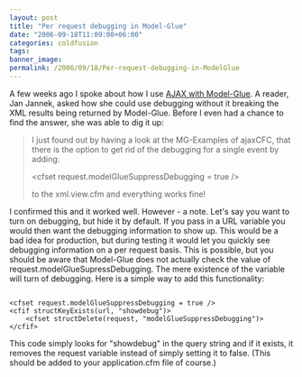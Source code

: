 ```yaml
---
layout: post
title: "Per request debugging in Model-Glue"
date: "2006-09-18T11:09:00+06:00"
categories: coldfusion 
tags: 
banner_image: 
permalink: /2006/09/18/Per-request-debugging-in-ModelGlue
---
```


A few weeks ago I spoke about how I use <a href="http://ray.camdenfamily.com/index.cfm/2006/8/22/Using-AJAX-with-ModelGlue">AJAX with Model-Glue</a>. A reader, Jan Jannek, asked how she could use debugging without it breaking the XML results being returned by Model-Glue. Before I even had a chance to find the answer, she was able to dig it up:

<blockquote>
I just found out by having a look at the MG-Examples of ajaxCFC, that there is the option to get rid of the debugging for a single event by adding:

&lt;cfset request.modelGlueSuppressDebugging = true /&gt;

to the xml.view.cfm and everything works fine!
</blockquote>

I confirmed this and it worked well. However - a note. Let's say you want to turn on debugging, but hide it by default. If you pass in a URL variable you would then want the debugging information to show up. This would be a bad idea for production, but during testing it would let you quickly see debugging information on a per request basis. This is possible, but you should be aware that Model-Glue does not actually check the value of request.modelGlueSupressDebugging. The mere existence of the variable will turn of debugging. Here is a simple way to add this functionality:

<code>
&lt;cfset request.modelGlueSuppressDebugging = true /&gt;
&lt;cfif structKeyExists(url, "showdebug")&gt;
	&lt;cfset structDelete(request, "modelGlueSuppressDebugging")&gt;
&lt;/cfif&gt;
</code>

This code simply looks for "showdebug" in the query string and if it exists, it removes the request variable instead of simply setting it to false. (This should be added to your application.cfm file of course.)